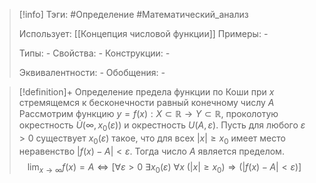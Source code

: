 > [!info]
> Тэги: #Определение #Математический_анализ   
> 
> Использует: [[Концепция числовой функции]]
> Примеры: *-*
> 
> Типы: *-*
> Свойства: *-*
> Конструкции: *-*
> 
> Эквивалентности: *-*
> Обобщения: *-*

> [!definition]+ Определение предела функции по Коши при $x$ стремящемся к бесконечности равный конечному числу $A$
>  Рассмотрим функцию $y=f(x):X \subset \mathbb{R}\rightarrow Y \subset \mathbb{R}$, проколотую окрестность $\dot U\big(\infty, x_0(\varepsilon)\big)$ и окрестность $U\big(A, \varepsilon\big)$. Пусть для любого $\varepsilon > 0$ существует $x_0(\varepsilon)$ такое, что для всех $|x| \geq x_0$ имеет место неравенство $|f(x) - A| < \varepsilon$. Тогда число $A$ является пределом. 
>  $$\lim_{x \to \infty} f(x) = A \Leftrightarrow \Big[\forall \varepsilon > 0 ~ \exists x_0(\varepsilon) ~ \forall x ~ \big(|x| \geq x_0\big) \Rightarrow \big(|f (x) - A| < \varepsilon\big)\Big]$$